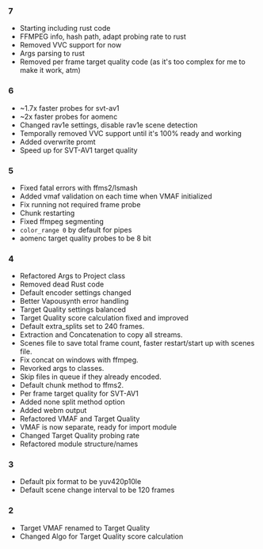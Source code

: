 ### 7
- Starting including rust code
- FFMPEG info, hash path, adapt probing rate to rust
- Removed VVC support for now
- Args parsing to rust
- Removed per frame target quality code (as it's too complex for me to make it work, atm)

### 6
- ~1.7x faster probes for svt-av1
- ~2x faster probes for aomenc
-  Changed rav1e settings, disable rav1e scene detection
- Temporally removed VVC support until it's 100% ready and working
- Added overwrite promt
- Speed up for SVT-AV1 target quality


### 5
- Fixed fatal errors with ffms2/lsmash
- Added vmaf validation on each time when VMAF initialized
- Fix running not required frame probe
- Chunk restarting
- Fixed ffmpeg segmenting
- `color_range 0` by default for pipes
- aomenc target quality probes to be 8 bit

### 4
- Refactored Args to Project class
- Removed dead Rust code
- Default encoder settings changed
- Better Vapousynth error handling
- Target Quality settings balanced
- Target Quality score calculation fixed and improved
- Default extra_splits set to 240 frames.
- Extraction and Concatenation to copy all streams.
- Scenes file to save total frame count, faster restart/start up with scenes file.
- Fix concat on windows with ffmpeg.
- Revorked args to classes.
- Skip files in queue if they already encoded.
- Default chunk method to ffms2.
- Per frame target quality for SVT-AV1
- Added none split method option
- Added webm output
- Refactored VMAF and Target Quality
- VMAF is now separate, ready for import module
- Changed Target Quality probing rate
- Refactored module structure/names

### 3
- Default pix format to be yuv420p10le
- Default scene change interval to be 120 frames

### 2
- Target VMAF renamed to Target Quality
- Changed Algo for Target Quality score calculation